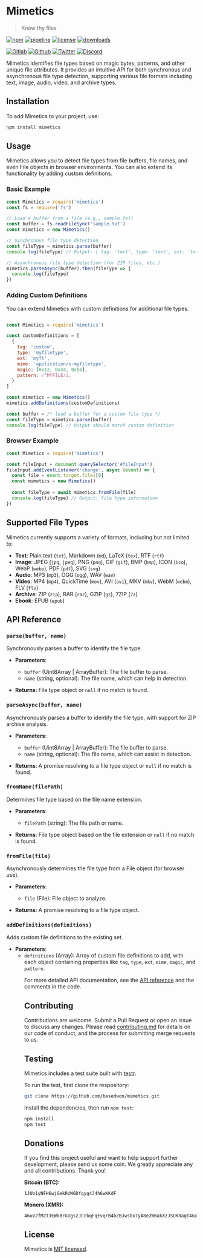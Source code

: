 # Mimetics

> Know thy files

[![npm](https://img.shields.io/npm/v/mimetics?style=flat&logo=npm)](https://www.npmjs.com/package/mimetics)
[![pipeline](https://gitlab.com/basedwon/mimetics/badges/master/pipeline.svg)](https://gitlab.com/basedwon/mimetics/-/pipelines)
[![license](https://img.shields.io/npm/l/mimetics)](https://gitlab.com/basedwon/mimetics/-/blob/master/LICENSE)
[![downloads](https://img.shields.io/npm/dw/mimetics)](https://www.npmjs.com/package/mimetics) 

[![Gitlab](https://img.shields.io/badge/Gitlab%20-%20?logo=gitlab&color=%23383a40)](https://gitlab.com/basedwon/mimetics)
[![Github](https://img.shields.io/badge/Github%20-%20?logo=github&color=%23383a40)](https://github.com/basedwon/mimetics)
[![Twitter](https://img.shields.io/badge/@basdwon%20-%20?logo=twitter&color=%23383a40)](https://twitter.com/basdwon)
[![Discord](https://img.shields.io/badge/Basedwon%20-%20?logo=discord&color=%23383a40)](https://discordapp.com/users/basedwon)

Mimetics identifies file types based on magic bytes, patterns, and other unique file attributes. It provides an intuitive API for both synchronous and asynchronous file type detection, supporting various file formats including text, image, audio, video, and archive types.

## Installation

To add Mimetics to your project, use:

```bash
npm install mimetics
```

## Usage

Mimetics allows you to detect file types from file buffers, file names, and even File objects in browser environments. You can also extend its functionality by adding custom definitions.

### Basic Example

```javascript
const Mimetics = require('mimetics')
const fs = require('fs')

// Load a buffer from a file (e.g., sample.txt)
const buffer = fs.readFileSync('sample.txt')
const mimetics = new Mimetics()

// Synchronous file type detection
const fileType = mimetics.parse(buffer)
console.log(fileType) // Output: { tag: 'text', type: 'text', ext: 'txt', mime: 'text/plain' }

// Asynchronous file type detection (for ZIP files, etc.)
mimetics.parseAsync(buffer).then(fileType => {
  console.log(fileType)
})
```

### Adding Custom Definitions

You can extend Mimetics with custom definitions for additional file types.

```javascript

const Mimetics = require('mimetics')

const customDefinitions = [
  {
    tag: 'custom',
    type: 'myfiletype',
    ext: 'myft',
    mime: 'application/x-myfiletype',
    magic: [0x12, 0x34, 0x56],
    pattern: /^MYFILE/i,
  }
]

const mimetics = new Mimetics()
mimetics.addDefinitions(customDefinitions)

const buffer = /* load a buffer for a custom file type */
const fileType = mimetics.parse(buffer)
console.log(fileType) // Output should match custom definition
```

### Browser Example

```javascript
const Mimetics = require('mimetics')

const fileInput = document.querySelector('#fileInput')
fileInput.addEventListener('change', async (event) => {
  const file = event.target.files[0]
  const mimetics = new Mimetics()
  
  const fileType = await mimetics.fromFile(file)
  console.log(fileType) // Output: file type information
})
```

## Supported File Types

Mimetics currently supports a variety of formats, including but not limited to:

- **Text**: Plain text (`txt`), Markdown (`md`), LaTeX (`tex`), RTF (`rtf`)
- **Image**: JPEG (`jpg`, `jpeg`), PNG (`png`), GIF (`gif`), BMP (`bmp`), ICON (`ico`), WebP (`webp`), PDF (`pdf`), SVG (`svg`)
- **Audio**: MP3 (`mp3`), OGG (`ogg`), WAV (`wav`)
- **Video**: MP4 (`mp4`), QuickTime (`mov`), AVI (`avi`), MKV (`mkv`), WebM (`webm`), FLV (`flv`)
- **Archive**: ZIP (`zip`), RAR (`rar`), GZIP (`gz`), 7ZIP (`7z`)
- **Ebook**: EPUB (`epub`)

## API Reference

### `parse(buffer, name)`

Synchronously parses a buffer to identify the file type.

- **Parameters**:
  - `buffer` (Uint8Array | ArrayBuffer): The file buffer to parse.
  - `name` (string, optional): The file name, which can help in detection.

- **Returns**: File type object or `null` if no match is found.

### `parseAsync(buffer, name)`

Asynchronously parses a buffer to identify the file type, with support for ZIP archive analysis.

- **Parameters**:
  - `buffer` (Uint8Array | ArrayBuffer): The file buffer to parse.
  - `name` (string, optional): The file name, which can assist in detection.

- **Returns**: A promise resolving to a file type object or `null` if no match is found.

### `fromName(filePath)`

Determines file type based on the file name extension.

- **Parameters**:
  - `filePath` (string): The file path or name.

- **Returns**: File type object based on the file extension or `null` if no match is found.

### `fromFile(file)`

Asynchronously determines the file type from a File object (for browser use).

- **Parameters**:
  - `file` (File): File object to analyze.

- **Returns**: A promise resolving to a file type object.

### `addDefinitions(definitions)`

Adds custom file definitions to the existing set.

- **Parameters**:
  - `definitions` (Array<Object>): Array of custom file definitions to add, with each object containing properties like `tag`, `type`, `ext`, `mime`, `magic`, and `pattern`.


For more detailed API documentation, see the [API reference](docs/api.md) and the comments in the code.

## Contributing

Contributions are welcome. Submit a Pull Request or open an Issue to discuss any changes. Please read [contributing.md](docs/contributing.md) for details on our code of conduct, and the process for submitting merge requests to us.

## Testing

Mimetics includes a test suite built with [testr](https://npmjs.com/package/@basd/testr).

To run the test, first clone the respository:

```sh
git clone https://github.com/basedwon/mimetics.git
```

Install the dependencies, then run `npm test`:

```bash
npm install
npm test
```

## Donations

If you find this project useful and want to help support further development, please send us some coin. We greatly appreciate any and all contributions. Thank you!

**Bitcoin (BTC):**
```
1JUb1yNFH6wjGekRUW6Dfgyg4J4h6wKKdF
```

**Monero (XMR):**
```
46uV2fMZT3EWkBrGUgszJCcbqFqEvqrB4bZBJwsbx7yA8e2WBakXzJSUK8aqT4GoqERzbg4oKT2SiPeCgjzVH6VpSQ5y7KQ
```

## License

Mimetics is [MIT licensed](./LICENSE).
